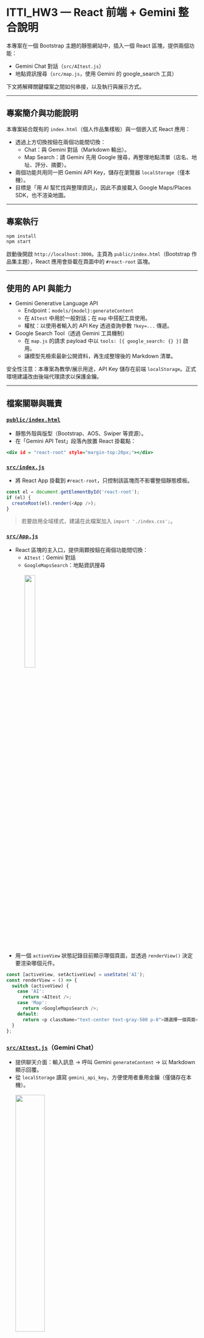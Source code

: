 # ITTI_HW3 — React 前端 + Gemini 整合說明

本專案在一個 Bootstrap 主題的靜態網站中，插入一個 React 區塊，提供兩個功能：
- Gemini Chat 對話（`src/AItest.js`）
- 地點資訊搜尋（`src/map.js`，使用 Gemini 的 google_search 工具）

下文將解釋關鍵檔案之間如何串接，以及執行與展示方式。

---

## 專案簡介與功能說明

本專案結合既有的 `index.html`（個人作品集樣板）與一個嵌入式 React 應用：
- 透過上方切換按鈕在兩個功能間切換：
  - Chat：與 Gemini 對話（Markdown 輸出）。
  - Map Search：請 Gemini 先用 Google 搜尋，再整理地點清單（店名、地址、評分、摘要）。
- 兩個功能共用同一把 Gemini API Key，儲存在瀏覽器 `localStorage`（僅本機）。
- 目標是「用 AI 幫忙找與整理資訊」，因此不直接載入 Google Maps/Places SDK，也不渲染地圖。

---

## 專案執行

```bash
npm install
npm start
```

啟動後開啟 `http://localhost:3000`。主頁為 `public/index.html`（Bootstrap 作品集主題），React 應用會掛載在頁面中的 `#react-root` 區塊。

---

## 使用的 API 與能力

- Gemini Generative Language API
  - Endpoint：`models/{model}:generateContent`
  - 在 `AItest` 中用於一般對話；在 `map` 中搭配工具使用。
  - 權杖：以使用者輸入的 API Key 透過查詢參數 `?key=...` 傳遞。
- Google Search Tool（透過 Gemini 工具機制）
  - 在 `map.js` 的請求 payload 中以 `tools: [{ google_search: {} }]` 啟用。
  - 讓模型先檢索最新公開資料，再生成整理後的 Markdown 清單。

安全性注意：本專案為教學/展示用途，API Key 儲存在前端 `localStorage`。正式環境建議改由後端代理請求以保護金鑰。

---

## 檔案關聯與職責

### [`public/index.html`](public/index.html)
- 靜態外殼與版型（Bootstrap、AOS、Swiper 等資源）。
- 在「Gemini API Test」段落內放置 React 掛載點：

```432:434:public/index.html
<div id = "react-root" style="margin-top:20px;"></div>
```

### [`src/index.js`](src/index.js)
- 將 React App 掛載到 `#react-root`，只控制該區塊而不影響整個靜態模板。

```6:8:src/index.js
const el = document.getElementById('react-root');
if (el) {
  createRoot(el).render(<App />);
}
```

> 若要啟用全域樣式，建議在此檔案加入 `import './index.css';`。

### [`src/App.js`](src/App.js)
- React 區塊的主入口，提供兩顆按鈕在兩個功能間切換：
  - `AItest`：Gemini 對話
  - `GoogleMapsSearch`：地點資訊搜尋
<br><br><img src="Photo/1.png" width="25%"><br><br>
- 用一個 `activeView` 狀態記錄目前顯示哪個頁面，並透過 `renderView()` 決定要渲染哪個元件。



```12:23:src/App.js
const [activeView, setActiveView] = useState('AI');
const renderView = () => {
  switch (activeView) {
    case 'AI':
      return <AItest />;
    case 'Map':
      return <GoogleMapsSearch />;
    default:
      return <p className="text-center text-gray-500 p-8">請選擇一個頁面</p>;
  }
};
```  



### [`src/AItest.js`](src/AItest.js)（Gemini Chat）
- 提供聊天介面：輸入訊息 → 呼叫 Gemini `generateContent` → 以 Markdown 顯示回覆。
- 從 `localStorage` 讀寫 `gemini_api_key`，方便使用者重用金鑰（僅儲存在本機）。
<br><br><img src="Photo/2.png" width="40%"><br><br>
- 關鍵呼叫流程：

```69:93:src/AItest.js
const apiUrl = `${GEMINI_API_BASE_URL}${modelId}:generateContent?key=${apiKey}`;
const payload = { contents: newHistory };
const response = await fetch(apiUrl, {
  method: 'POST',
  headers: { 'Content-Type': 'application/json' },
  body: JSON.stringify(payload),
});
```

### [`src/map.js`](src/map.js)（地點資訊搜尋）
- 讓 AI 扮演「地點搜尋助理」，並啟用 `google_search` 工具先上網查最新資料，再以 Markdown 清單回覆。
- 只有文字與清單呈現，沒有地圖渲染；因此不需載入 Google Maps/Places SDK。
<br><br><img src="Photo/3.png" width="40%"><br><br>
- 指數退避重試（處理 429/5xx）：

```72:89:src/map.js
for (let attempt = 0; attempt < maxRetries; attempt++) {
  response = await fetch(apiUrl, { method:'POST', headers:{ 'Content-Type':'application/json' }, body: JSON.stringify(payload) });
  if (response.ok) break;
  if (attempt < maxRetries - 1 && (response.status === 429 || response.status >= 500)) {
    const delay = Math.pow(2, attempt) * 1000 + Math.random() * 1000;
    await new Promise(resolve => setTimeout(resolve, delay));
  } else {
    const errorBody = await response.json().catch(() => ({}));
    const errorDetail = errorBody?.error?.message || `HTTP Error! Status code: ${response.status}`;
    throw new Error(`API request failed: ${errorDetail}`);
  }
}
```

---

## 使用方式（Demo 流程）
1. 滑動至「API Test」區塊（頁面底部）。
2. 在 React 區塊上方的按鈕選擇功能：聊天或地點搜尋。
3. 先在任一功能輸入你的 Gemini API Key（可勾選 Remember，金鑰將儲存在本機瀏覽器）。
4. 聊天：輸入訊息送出；結果以 Markdown 呈現。
5. 地點搜尋：輸入如「台北 不限時 咖啡廳」，送出；稍待 AI 整理並顯示清單。

---

## 安裝與執行方式

環境需求：Node.js 18+ 建議。

1) 安裝依賴
```bash
npm install
```

2) 啟動開發伺服器
```bash
npm start
```

3) 瀏覽與操作
- 瀏覽器開啟 `http://localhost:3000`
- 移至頁面中的「Google API Test」段落（含 `#react-root`）
- 依「使用方式（Demo 流程）」進行測試

4) 建置（可選）
```bash
npm run build
```
會輸出至 `build/` 目錄，供靜態託管。

---

## 呈現樣貌（預期畫面）
- 上方有兩顆切換按鈕：Gemini Chat 與 Map Search。
- 中央白色卡片為 React 內容區：
  - Chat：對話泡泡、輸入框、送出按鈕與載入提示。
  - Map Search：API Key 區、查詢輸入框、載入中的轉圈圈、Markdown 清單結果。
- 外層仍是 Bootstrap 主題（個人作品集頁面）。

---

## 注意事項
- 金鑰只儲存在瀏覽器的 `localStorage`（demo 用法）。生產環境建議改由後端代理以保護金鑰。
- 若要讓 `src/index.css` 的全域樣式生效，請在 `src/index.js` 加入 `import './index.css';`。

